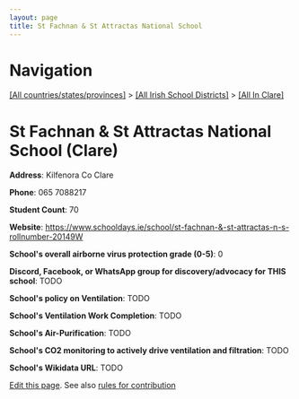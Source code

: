 ```yaml
---
layout: page
title: St Fachnan & St Attractas National School
---
```

# Navigation

[[All countries/states/provinces]](../../..) > [[All Irish School Districts]](../..) > [[All In Clare]](..)

# St Fachnan & St Attractas National School (Clare)

**Address**: Kilfenora Co Clare

**Phone**: 065 7088217

**Student Count**: 70

**Website**: <https://www.schooldays.ie/school/st-fachnan-&-st-attractas-n-s-rollnumber-20149W>

**School's overall airborne virus protection grade (0-5)**: 0

**Discord, Facebook, or WhatsApp group for discovery/advocacy for THIS school**: TODO

**School's policy on Ventilation**: TODO

**School's Ventilation Work Completion**: TODO

**School's Air-Purification**: TODO

**School's CO2 monitoring to actively drive ventilation and filtration**: TODO

**School's Wikidata URL**: TODO


[Edit this page](https://github.com/ventilate-schools/Ireland/edit/main/./Clare/St_Fachnan_&_St_Attractas_National_School.md). See also [rules for contribution](../../../contribution-rules/)